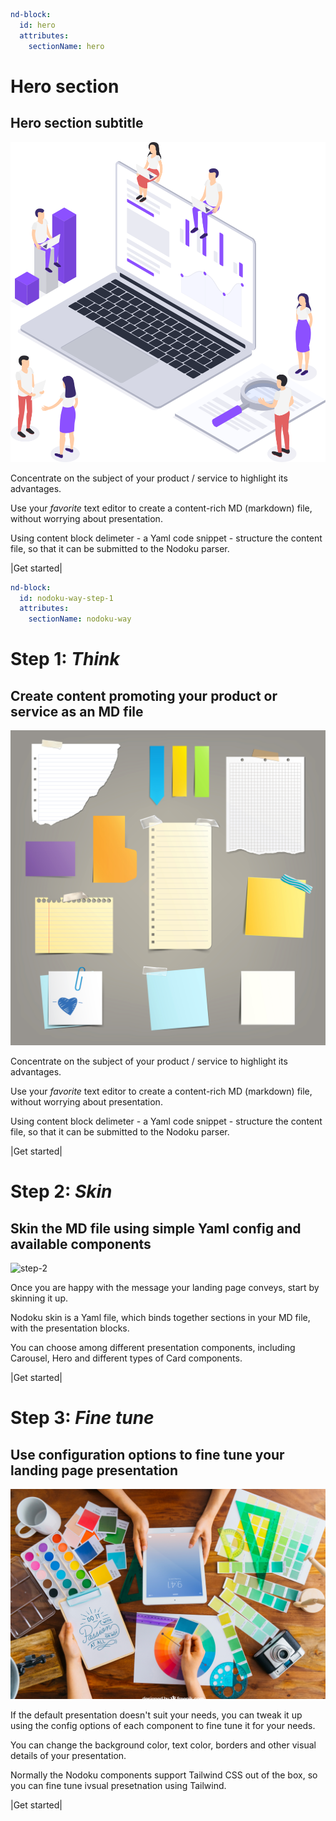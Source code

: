 ```yaml
nd-block:
  id: hero
  attributes:
    sectionName: hero
```

# Hero section

## Hero section subtitle


![hero-image](../../images/svg/Business_SVG.svg "hero image")

Concentrate on the subject of your product / service to highlight its advantages.

Use your *favorite* text editor to create a content-rich MD (markdown) file,
without worrying about presentation.

Using content block delimeter - a Yaml code snippet -
structure the content file, so that it can be submitted to the Nodoku parser.

|Get started|


```yaml
nd-block:
  id: nodoku-way-step-1
  attributes:
    sectionName: nodoku-way
```

# Step 1: _Think_
## Create content promoting your product or service as an **MD file**

![step-1](../../images/postit-board.jpg "step 1")

Concentrate on the subject of your product / service to highlight its advantages.

Use your *favorite* text editor to create a content-rich MD (markdown) file,
without worrying about presentation.

Using content block delimeter - a Yaml code snippet -
structure the content file, so that it can be submitted to the Nodoku parser.

|Get started|


# Step 2: _Skin_
## Skin the MD file using simple **Yaml config** and available components

![step-2](../../images/3d-view-puzzle-pieces.jpg "step 2")

Once you are happy with the message your landing page conveys,
start by skinning it up.

Nodoku skin is a Yaml file, which binds together sections in your MD file,
with the presentation blocks.

You can choose among different presentation components,
including Carousel, Hero and different types of Card components.

|Get started|

# Step 3: _Fine tune_
## Use configuration options to fine tune your landing page presentation

![step-3](../../images/design-table.jpg "step 3")

If the default presentation doesn't suit your needs, you can tweak it up
using the config options of each component to fine tune it for your needs.

You can change the background color, text color, borders and other
visual details of your presentation.

Normally the Nodoku components support Tailwind CSS out of the box,
so you can fine tune ivsual presetnation using Tailwind.

|Get started|
